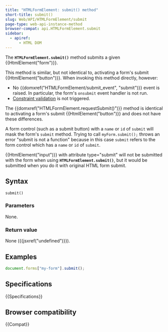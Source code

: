 ```yaml
---
title: "HTMLFormElement: submit() method"
short-title: submit()
slug: Web/API/HTMLFormElement/submit
page-type: web-api-instance-method
browser-compat: api.HTMLFormElement.submit
sidebar:
  - apiref:
      - HTML DOM
---
```


The **`HTMLFormElement.submit()`** method submits a given
{{HtmlElement("form")}}.

This method is similar, but not identical to, activating a form's submit
{{HtmlElement("button")}}. When invoking this method directly, however:

- No {{domxref("HTMLFormElement/submit_event", "submit")}} event is raised. In particular, the form's `onsubmit` event handler is not run.
- [Constraint validation](/en-US/docs/Web/HTML/Guides/Constraint_validation) is not triggered.

The {{domxref("HTMLFormElement.requestSubmit()")}} method is identical to activating a
form's submit {{HtmlElement("button")}} and does not have these differences.

A form control (such as a submit button) with a `name` or `id` of `submit` will mask the form's `submit` method. Trying to call `myForm.submit();` throws an error "submit is not a function" because in this case `submit` refers to the form control which has a `name` or `id` of `submit`.

{{HtmlElement("input")}} with attribute type="submit" will not be submitted with the
form when using **`HTMLFormElement.submit()`**, but it would be
submitted when you do it with original HTML form submit.

## Syntax

```js-nolint
submit()
```

### Parameters

None.

### Return value

None ({{jsxref("undefined")}}).

## Examples

```js
document.forms["my-form"].submit();
```

## Specifications

{{Specifications}}

## Browser compatibility

{{Compat}}
